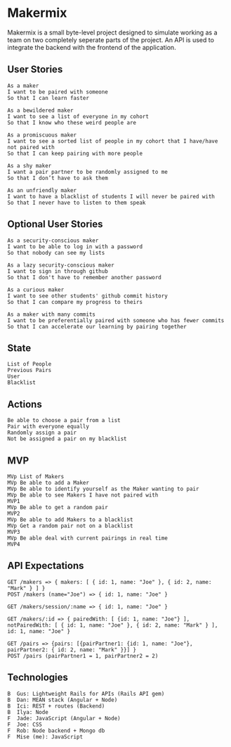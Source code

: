 # Makermix #

Makermix is a small byte-level project designed to simulate working as a team on two completely seperate parts of the project. An API is used to integrate the backend with the frontend of the application.

User Stories
------------

```
As a maker
I want to be paired with someone
So that I can learn faster

As a bewildered maker
I want to see a list of everyone in my cohort
So that I know who these weird people are

As a promiscuous maker
I want to see a sorted list of people in my cohort that I have/have not paired with
So that I can keep pairing with more people

As a shy maker  
I want a pair partner to be randomly assigned to me  
So that I don’t have to ask them  

As an unfriendly maker  
I want to have a blacklist of students I will never be paired with  
So that I never have to listen to them speak
```

Optional User Stories
---------------------

```
As a security-conscious maker
I want to be able to log in with a password
So that nobody can see my lists

As a lazy security-conscious maker
I want to sign in through github
So that I don't have to remember another password

As a curious maker
I want to see other students' github commit history
So that I can compare my progress to theirs

As a maker with many commits
I want to be preferentially paired with someone who has fewer commits
So that I can accelerate our learning by pairing together
```

State
-----

```
List of People
Previous Pairs
User
Blacklist
```

Actions
-------

```
Be able to choose a pair from a list
Pair with everyone equally
Randomly assign a pair
Not be assigned a pair on my blacklist
```

MVP
---

```
MVp List of Makers
MVp Be able to add a Maker
MVp Be able to identify yourself as the Maker wanting to pair
MVp Be able to see Makers I have not paired with
MVP1
MVp Be able to get a random pair
MVP2
MVp Be able to add Makers to a blacklist
MVp Get a random pair not on a blacklist
MVP3
MVp Be able deal with current pairings in real time
MVP4
```

API Expectations
----------------

```
GET /makers => { makers: [ { id: 1, name: "Joe" }, { id: 2, name: "Mark" } ] }
POST /makers (name="Joe") => { id: 1, name: "Joe" }

GET /makers/session/:name => { id: 1, name: "Joe" }

GET /makers/:id => { pairedWith: [ {id: 1, name: "Joe"} ], notPairedWith: [ { id: 1, name: "Joe" }, { id: 2, name: "Mark" } ], id: 1, name: "Joe" }

GET /pairs => {pairs: [{pairPartner1: {id: 1, name: "Joe"}, pairPartner2: { id: 2, name: "Mark" }}] }
POST /pairs (pairPartner1 = 1, pairPartner2 = 2)
```

Technologies
------------

```
B  Gus: Lightweight Rails for APIs (Rails API gem)
B  Dan: MEAN stack (Angular + Node)
B  Ici: REST + routes (Backend)
B  Ilya: Node
F  Jade: JavaScript (Angular + Node)
F  Joe: CSS
F  Rob: Node backend + Mongo db
F  Mise (me): JavaScript
```
